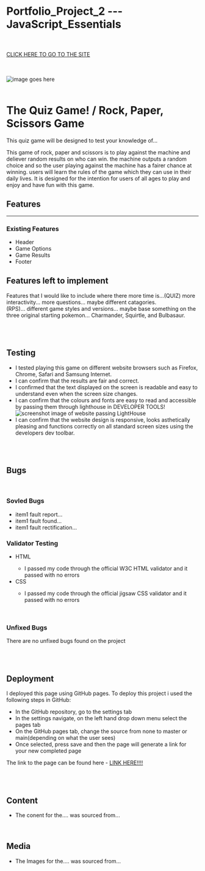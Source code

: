 <h1>Portfolio_Project_2 --- JavaScript_Essentials</h1>
<br><br>
<a href="https://grantwils23.github.io/Portfolio-Project-2---JavaScript-Essentials/">CLICK HERE TO GO TO THE SITE</a>

<br><br>
![image goes here](assets/images/filename.jpg)
<br><br>
<h1>The Quiz Game! / Rock, Paper, Scissors Game</h1>
<p>This quiz game will be designed to test your knowledge of...</p>
<p>This game of rock, paper and scissors is to play against the machine and deliever random results on who can win. the machine outputs a random choice and so the user playing against the machine has a fairer chance at winning. users will learn the rules of the game which they can use in their daily lives. It is designed for the intention for users of all ages to play and enjoy and have fun with this game.</p>

<h2>Features</h2>
<hr>
<h3>Existing Features</h3>
<ul>
    <li>
        Header
    </li>
    <li>
        Game Options
    </li>
    <li>
        Game Results
    </li>
    <li>
        Footer
    </li>
</ul>

<h2>Features left to implement</h2>
<p>Features that I would like to include where there more time is...(QUIZ) more interactivity... more questions... maybe different catagories.<br>(RPS)... different game styles and versions... maybe base something on the three original starting pokemon... Charmander, Squirtle, and Bulbasaur.</p>
<br><br>

<h2>Testing</h2>
<ul>
    <li>
        I tested playing this game on different website browsers such as Firefox, Chrome, Safari and Samsung Internet.
    </li>
    <li>
        I can confirm that the results are fair and correct.
    </li>
    <li>
        I confirmed that the text displayed on the screen is readable and easy to understand even when the screen size changes.
    </li>
    <li>
        I can confirm that the colours and fonts are easy to read and accessible by passing them through lighthouse in DEVELOPER TOOLS!
    </li>
    <img src="" alt="screenshot image of website passing LightHouse">
    <li>
        I can confirm that the website design is responsive, looks asthetically pleasing and functions correctly on all standard screen sizes using the developers dev toolbar.
    </li>
</ul>

<br><br>

<h2>Bugs</h2>
<br>
<h3>Sovled Bugs</h3>
<ul>
    <li>
        item1 fault report...
    </li>
    <li>
        item1 fault found...
    </li>
    <li>
        item1 fault rectification...
    </li>
</ul>
<h3>Validator Testing</h3>
<ul>
    <li>HTML</li>
    <ul>
        <li>I passed my code through the official W3C HTML validator and it passed with no errors</li>
    </ul>
    </li>
    <li>CSS</li>
    <ul>
        <li>I passed my code through the official jigsaw CSS validator and it passed with no errors</li>
    </ul>
</ul>

<br>

<h3>Unfixed Bugs</h3>
<p>There are no unfixed bugs found on the project</p>

<br><br>

<h2>Deployment</h2>
<p> I deployed this page using GitHub pages. To deploy this project i used the following steps in GitHub:</p>
<uL>
    <li>In the GitHub repository, go to the settings tab</li>
    <li>In the settings navigate, on the left hand drop down menu select the pages tab</li>
    <li>On the GitHub pages tab, change the source from none to master or main(depending on what the user sees)</li>
    <li>Once selected, press save and then the page will generate a link for your new completed page</li>
</uL>
<p>The link to the page can be found here - <a href="">LINK HERE!!!!</a></p>

<br><br>

<h2>Content</h2>
<ul><li>The conent for the.... was sourced from...</li></ul>

<br>

<h2>Media</h2>
<ul><li>The Images for the.... was sourced from...</li></ul>